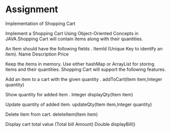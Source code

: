 # Assignment
Implementation of Shopping Cart

Implement a Shopping Cart Using Object-Oriented Concepts in JAVA.Shopping Cart will contain items along with their quantities. 

An Item should have the following fields .
ItemId (Unique Key to identify an item).
Name
Description
Price

Keep the items in memory. Use either hashMap or ArrayList for storing items and their quantities. Shopping Cart will support the following features. 

Add an item to a cart with the given quantity . 
addToCart(Item item,Integer quantity)

Show quantity for added item . 
Integer displayQty(Item item)

Update quantity of added item. 
updateQty(Item item,Integer quantity)

Delete Item from cart. 
deleteItem(Item item)

Display cart total value (Total bill Amount)
Double displayBill()
